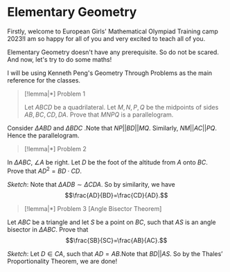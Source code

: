 # Elementary Geometry


Firstly, welcome to European Girls' Mathematical Olympiad Training camp 2023!I am so happy for all of you and very excited to teach all of you. 

Elementary Geometry doesn't have any prerequisite. So do not be scared. And now, let's try to do some maths!

I will be using Kenneth Peng's Geometry Through Problems as the main reference for the classes. 

> [!lemma|*] Problem 1
> 
> Let $ABCD$ be a quadrilateral. Let $M,N,P,Q$ be the midpoints of sides $AB,BC,CD,DA$. Prove that $MNPQ$ is a parallelogram.

Consider $\Delta ABD$ and  $\Delta BDC$ .Note that $NP||BD||MQ$. Similarly, $NM||AC||PQ$. Hence the parallelogram.

> [!lemma|*] Problem 2
> 
In $\Delta ABC$, $\angle A$ be right. Let $D$ be the foot of the altitude from $A$ onto $BC$. Prove that $AD^2=BD\cdot CD$.


_Sketch_: Note that $\Delta ADB\sim \Delta CDA$. So by similarity, we have $$\frac{AD}{BD}=\frac{CD}{AD}.$$

> [!lemma|*] Problem 3 [Angle Bisector Theorem]
> 
Let $ABC$ be a triangle and let $S$ be a point on $BC$, such that $AS$ is an angle bisector in $\Delta ABC$. Prove that $$\frac{SB}{SC}=\frac{AB}{AC}.$$


_Sketch_: Let $D\in CA$, such that $AD = AB$.Note that $BD||AS$. So by the Thales’ Proportionality Theorem, we are done!


